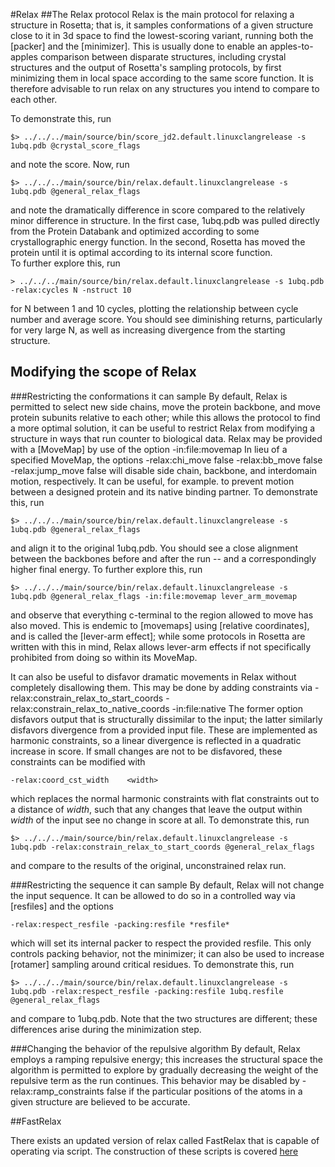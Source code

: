 #Relax
##The Relax protocol
Relax is the main protocol for relaxing a structure in Rosetta; that is, it samples conformations of a given structure close to it in 3d space to find the lowest-scoring variant, running both the [packer] and the [minimizer]. This is usually done to enable an apples-to-apples comparison between disparate structures, including crystal structures and the output of Rosetta's sampling protocols, by first minimizing them in local space according to the same score function. It is therefore advisable to run relax on any structures you intend to compare to each other.

To demonstrate this, run 

	$> ../../../main/source/bin/score_jd2.default.linuxclangrelease -s 1ubq.pdb @crystal_score_flags

and note the score. Now, run

	$> ../../../main/source/bin/relax.default.linuxclangrelease -s 1ubq.pdb @general_relax_flags

and note the dramatically difference in score compared to the relatively minor difference in structure. In the first case, 1ubq.pdb was pulled directly from the Protein Databank and optimized according to some crystallographic energy function. In the second, Rosetta has moved the protein until it is optimal according to its internal score function.  
To further explore this, run

	> ../../../main/source/bin/relax.default.linuxclangrelease -s 1ubq.pdb -relax:cycles N -nstruct 10

for N between 1 and 10 cycles, plotting the relationship between cycle number and average score. You should see diminishing returns, particularly for very large N, as well as increasing divergence from the starting structure.
## Modifying the scope of Relax
###Restricting the conformations it can sample
By default, Relax is permitted to select new side chains, move the protein backbone, and move protein subunits relative to each other; while this allows the protocol to find a more optimal solution, it can be useful to restrict Relax from modifying a structure in ways that run counter to biological data. Relax may be provided with a [MoveMap] by use of the option
	-in:file:movemap
In lieu of a specified MoveMap, the options
	-relax:chi_move false
	-relax:bb_move false
	-relax:jump_move false
will disable side chain, backbone, and interdomain motion, respectively. It can be useful, for example. to prevent motion between a designed protein and its native binding partner.
To demonstrate this, run

	$> ../../../main/source/bin/relax.default.linuxclangrelease -s 1ubq.pdb @general_relax_flags

and align it to the original 1ubq.pdb. You should see a close alignment between the backbones before and after the run -- and a correspondingly higher final energy.
To further explore this, run

	$> ../../../main/source/bin/relax.default.linuxclangrelease -s 1ubq.pdb @general_relax_flags -in:file:movemap lever_arm_movemap

and observe that everything c-terminal to the region allowed to move has also moved. This is endemic to [movemaps] using [relative coordinates], and is called the [lever-arm effect]; while some protocols in Rosetta are written with this in mind, Relax allows lever-arm effects if not specifically prohibited from doing so within its MoveMap.

It can also be useful to disfavor dramatic movements in Relax without completely disallowing them. This may be done by adding constraints via
	-relax:constrain_relax_to_start_coords
	-relax:constrain_relax_to_native_coords -in:file:native
The former option disfavors output that is structurally dissimilar to the input; the latter similarly disfavors divergence from a provided input file. These are implemented as harmonic constraints, so a linear divergence is reflected in a quadratic increase in score. If small changes are not to be disfavored, these constraints can be modified with 

	-relax:coord_cst_width    <width> 

which replaces the normal harmonic constraints with flat constraints out to a distance of *width*, such that any changes that leave the output within *width* of the input see no change in score at all.
To demonstrate this, run

	$> ../../../main/source/bin/relax.default.linuxclangrelease -s 1ubq.pdb -relax:constrain_relax_to_start_coords @general_relax_flags 

and compare to the results of the original, unconstrained relax run.


###Restricting the sequence it can sample
By default, Relax will not change the input sequence. It can be allowed to do so in a controlled way via [resfiles] and the options

	-relax:respect_resfile -packing:resfile *resfile*

which will set its internal packer to respect the provided resfile. This only controls packing behavior, not the minimizer; it can also be used to increase [rotamer] sampling around critical residues.
To demonstrate this, run 

	$> ../../../main/source/bin/relax.default.linuxclangrelease -s 1ubq.pdb -relax:respect_resfile -packing:resfile 1ubq.resfile @general_relax_flags

and compare to 1ubq.pdb. Note that the two structures are different; these differences arise during the minimization step.

###Changing the behavior of the repulsive algorithm
By default, Relax employs a ramping repulsive energy; this increases the structural space the algorithm is permitted to explore by gradually decreasing the weight of the repulsive term as the run continues. This behavior may be disabled by 
	-relax:ramp_constraints false
if the particular positions of the atoms in a given structure are believed to be accurate.

##FastRelax

There exists an updated version of relax called FastRelax that is capable of operating via script. The construction of these scripts is covered [here](https://www.rosettacommons.org/docs/wiki/application_documentation/structure_prediction/relax)

